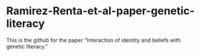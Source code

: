 # Ramirez-Renta-et-al-paper-genetic-literacy
This is the github for the paper "Interaction of identity and beliefs with genetic literacy."
